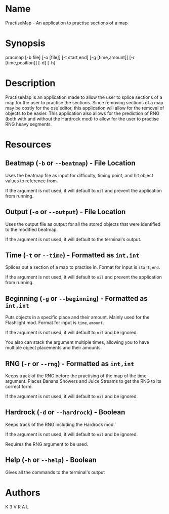 # Name

PractiseMap - An application to practise sections of a map

# Synopsis

pracmap [-b file] [-o [file]] [-t start,end] [-g [time,amount]] [-r [time,position]] [-d] [-h]

# Description

PractiseMap is an application made to allow the user to splice sections of a map for the user to practise the sections. Since removing sections of a map may be costly for the osu!editor, this application will allow for the removal of objects to be easier. This application also allows for the prediction of RNG (both with and without the Hardrock mod) to allow for the user to practise RNG heavy segments.

# Resources

## Beatmap (`-b` or `--beatmap`) - File Location

Uses the beatmap file as input for difficulty, timing point, and hit object values to reference from.

If the argument is not used, it will default to `nil` and prevent the application from running.

## Output (`-o` or `--output`) - File Location

Uses the output file as output for all the stored objects that were identified to the modified beatmap.

If the argument is not used, it will default to the terminal's output.

## Time (`-t` or `--time`) - Formatted as `int,int`

Splices out a section of a map to practise in. Format for input is `start,end`.

If the argument is not used, it will default to `nil` and prevent the application from running.

## Beginning (`-g` or `--beginning`) - Formatted as `int,int`

Puts objects in a specific place and their amount. Mainly used for the Flashlight mod. Format for input is `time,amount`.

If the argument is not used, it will default to `nil` and be ignored.

You also can stack the argument multiple times, allowing you to have multiple object placements and their amounts.

## RNG (`-r` or `--rng`) - Formatted as `int,int`

Keeps track of the RNG before the practising of the map of the time argument. Places Banana Showers and Juice Streams to get the RNG to its correct form.

If the argument is not used, it will default to `nil` and be ignored.

## Hardrock (`-d` or `--hardrock`) - Boolean

Keeps track of the RNG including the Hardrock mod.`

If the argument is not used, it will default to `nil` and be ignored.

Requires the RNG argument to be used.

## Help (`-h` or `--help`) - Boolean

Gives all the commands to the terminal's output

# Authors

K 3 V R A L